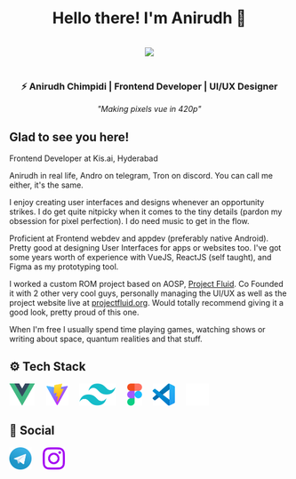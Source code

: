 <div align="center">
  <h1>Hello there! I'm Anirudh 👋</h1> <br />
  <img height="180em" src="https://github-readme-stats-eight-theta.vercel.app/api?username=AndroBuddy&show_icons=true&theme=algolia&include_all_commits=true&count_private=true"/><br /><br />
  <h3>⚡ Anirudh Chimpidi | Frontend Developer | UI/UX Designer</h3>
  <i>"Making pixels vue in 420p"</i>
</div>

## Glad to see you here!

Frontend Developer at Kis.ai, Hyderabad

Anirudh in real life, Andro on telegram, Tron on discord. You can call me either, it's the same.

I enjoy creating user interfaces and designs whenever an opportunity strikes. I do get quite nitpicky when it comes to the tiny details (pardon my obsession for pixel perfection). I do need music to get in the flow.

Proficient at Frontend webdev and appdev (preferably native Android). Pretty good at designing User Interfaces for apps or websites too.
I've got some years worth of experience with VueJS, ReactJS (self taught), and Figma as my prototyping tool.

I worked a custom ROM project based on AOSP, [Project Fluid](https://github.com/Project-Fluid). Co Founded it with 2 other very cool guys, personally managing the UI/UX as well as the project website live at [projectfluid.org](https://projectfluid.org). Would totally recommend giving it a good look, pretty proud of this one.

When I'm free I usually spend time playing games, watching shows or writing about space, quantum realities and that stuff.

## ⚙️ Tech Stack

<div>
  <a href="https://vuejs.org/"><img src="./assets/vue.svg" height=40px /></a> &nbsp; &nbsp;
  <a href="https://vitejs.dev/"><img src="./assets/vite.svg" height=40px /></a> &nbsp; &nbsp;
  <a href="https://tailwindcss.com/"><img src="./assets/tailwind.svg" height=40px /></a> &nbsp; &nbsp;
  <a href="https://www.figma.com/"><img src="./assets/figma.svg" height=40px /></a> &nbsp; &nbsp;
  <a href="https://code.visualstudio.com/"><img src="./assets/vscode.svg" height=40px /></a> &nbsp; &nbsp;
  <a href="https://github.com/"><img src="./assets/github.svg" height=40px /></a> &nbsp; &nbsp;
</div>

## 📱 Social

<div>
  <a href="https://t.me/AndroBuddy"><img src="./assets/telegram.svg" height=40px /></a> &nbsp; &nbsp;
  <a href="https://instagram.com/tron_nemesis07"><img src="./assets/instagram.svg" height=40px /></a> &nbsp; &nbsp;
</div>
